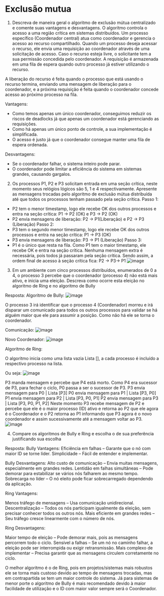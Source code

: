 # Exclusão mutua

1.	Descreva de maneira geral o algoritmo de exclusão mútua centralizado e comente suas vantagens e desvantagens.
O algoritmo controla o acesso a uma região crítica em sistemas distribuídos. Um processo específico (Coordenador central) atua como coordenador e gerencia o acesso ao recurso compartilhado. Quando um processo deseja acessar o recurso, ele envia uma requisição ao coordenador através de uma solicitação de acesso. Caso o recurso esteja livre, o solicitante tem a sua permissão concedida pelo coordenador. A requisição é armazenada em uma fila de espera quando outro processo já estiver utilizando o recurso.
 
A liberação do recurso é feita quando o processo que está usando o recurso termina, enviando uma mensagem de liberação para o coordenador, e a próxima requisição é feita quando o coordenador concede acesso ao próximo processo na fila.
 
Vantagens:
-	Como temos apenas um único coordenador, conseguimos reduzir os riscos de deadlocks já que apenas um coordenador está gerenciando as requisições. 
-	 Como há apenas um único ponto de controle, a sua implementação é simplificada. 
-	 O acesso é justo já que o coordenador consegue manter uma fila de espera ordenada.

Desvantagens:
-	Se o coordenador falhar, o sistema inteiro pode parar.
-	O coordenador pode limitar a eficiência do sistema em sistemas grandes, causando gargalos.


2.	Os processos P1, P2 e P3 solicitam entrada em uma seção crítica, neste momento seus relógios lógicos são 5, 1 e 4 respectivamente. Apresente as mensagens trocadas pelo algoritmo de exclusão mútua distribuída até que todos os processos tenham passado pela seção crítica.
Passo 1:
-	P2 tem o menor timestamp, logo ele recebe OK dos outros processos e entra na seção crítica: P1 -> P2 (OK) e P3 -> P2 (OK)
-	P2 envia mensagens de liberação: P2 -> P1(Liberação) e P2 -> P3 (Liberação)
Passo 2:
-	P3 tem o segundo menor timestamp, logo ele recebe OK dos outros processos e entra na seção crítica: P1 -> P3 (OK)
-	P3 envia mensagens de liberação: P3 -> P1 (Liberação)
Passo 3:
-	P1 é o único que resta na fila. Como P1 tem o maior timestamp, ele recebe OK e entra na seção crítica. Nenhuma mensagem extra é necessária, pois todos já passaram pela seção crítica. Sendo assim, a ordem final de acesso à seção crítica fica: P2 -> P3-> P1
![image](https://github.com/user-attachments/assets/f0ce6a8f-7fbd-486d-a56d-03974a3a2847)
 

3.	Em um ambiente com cinco processos distribuídos, enumerados de 0 a 4, o processo 3 percebe que o coordenador (processo 4) não está mais ativo, e inicia uma eleição. Descreva como ocorre esta eleição no algoritmo de Ring e no algoritmo de Bully

Resposta:  Algoritmo de Bully:
![image](https://github.com/user-attachments/assets/42c63160-2a84-4c8b-af49-a5d4d2d684d9)

O processo 3 irá identificar que o processo 4 (Coordenador) morreu e irá disparar um comunicado para todos os outros processos para validar se há alguém maior que ele para assumir a posição. Como não há ele se torna o coordenador.

 

Comunicação:
![image](https://github.com/user-attachments/assets/fb67388a-438f-469d-a55e-3dc51aff3cfb)

 
Novo Coordenador:
 ![image](https://github.com/user-attachments/assets/9a119fd8-ca21-4c5e-9735-ffb6dc34a153)


Algoritmo de Ring:

O algoritmo inicia como uma lista vazia Lista [], a cada processo é incluído a respectivo processo na lista.

Ou seja:
![image](https://github.com/user-attachments/assets/d11195ad-c669-488c-b01a-6290f906ffef)

 
P3 manda mensagem e percebe que P4 está morto. Como P4 era sucessor de P3, para fechar o ciclo, P0 passa a ser o sucessor de P3.
P3 envia mensagem para P0 | Lista [P3]
P0 envia mensagem para P1 | Lista [P3, P0]
P1 envia mensagem para P2 | Lista [P3, P0, P1]
P2 envia mensagem para P3 | Lista [P3, P0, P1, P2]
Neste momento P3 recebe mensagem de P2 e percebe que ele é o maior processo (ID) ativo e retorna ao P2 que ele agora é o Coordenador e o P2 retorna ao P1 informando que P3 agora é o novo coordenador e assim sucessivamente até a mensagem voltar ao P3.
 ![image](https://github.com/user-attachments/assets/84f9d400-0d0c-4b6e-8956-acff1eeb7672)


4.	Compare os algoritmos de Bully e Ring e escolha o de sua preferência justificando sua escolha

Resposta: 
Bully Vantagens:
Eficiência em falhas – Garante que o nó com maior ID se torne líder.
Simplicidade – Fácil de entender e implementar.

Bully Desvantagens:
Alto custo de comunicação – Envia muitas mensagens, especialmente em grandes redes.
Lentidão em falhas simultâneas – Pode demorar para estabilizar se vários nós falharem ao mesmo tempo.
Sobrecarga no líder – O nó eleito pode ficar sobrecarregado dependendo da aplicação.

Ring Vantagens:

Menos tráfego de mensagens – Usa comunicação unidirecional.
Descentralização – Todos os nós participam igualmente da eleição, sem precisar conhecer todos os outros nós.
Mais eficiente em grandes redes – Seu tráfego cresce linearmente com o número de nós.

Ring Desvantagens:

Maior tempo de eleição – Pode demorar mais, pois as mensagens percorrem todo o ciclo.
Sensível a falhas – Se um nó no caminho falhar, a eleição pode ser interrompida ou exigir retransmissão.
Mais complexo de implementar – Precisa garantir que as mensagens circulem corretamente no ciclo.

O melhor algoritmo é o de Ring, pois em projetos/sistemas mais robustos ele se torna mais custoso devido ao tempo de mensagens trocadas, mas em contrapartida se tem um maior controle do sistema.
Já para sistemas de menor porte o algoritmo de Bully é mais recomendado devido à maior facilidade de utilização e o ID com maior valor sempre será o Coordenador.
